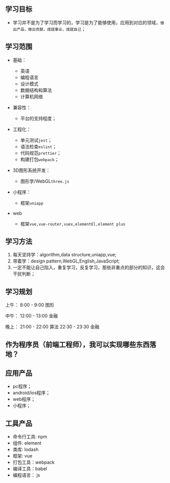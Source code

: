 ## 学习目标

* 学习并不是为了学习而学习的，学习是为了能够使用，应用到对应的领域，`做出产品，做出贡献，成就事业，成就自己`；

## 学习范围

* 基础：
  + 英语
  + 编程语言
  + 设计模式
  + 数据结构和算法
  + 计算机网络

* 兼容性：
  + 平台的支持程度；

* 工程化：
  + 单元测试`jest`；
  + 语法检查`eslint`；
  + 代码规范`prettier`；
  + 构建打包`webpack`；

* 3D图形系统开发：
  + 图形学/WebGL`three.js`

* 小程序：
  + 框架`uniapp`

* web
  + 框架`vue,vue-router,vuex,elementEl,element plus`

## 学习方法

1. 每天坚持学：algorithm,data structure,uniapp,vue;
2. 带着学：design pattern,WebGL,English,JavaScript;
3. 一定不能让自己陷入，重复学习，反复学习，那些非重点的部分的知识，这会干扰判断；

## 学习规划

上午：
8:00 - 9:00 图形

中午：
12:00 - 13:00 金融

晚上：
21:00 - 22:00 算法
22:30 - 23:30 金融

## 作为程序员（前端工程师），我可以实现哪些东西落地？

## 应用产品

* pc程序；
* android/ios程序；
* web程序；
* 小程序；

## 工具产品

* 命令行工具: npm
* 组件: element
* 类库: lodash
* 框架: vue
* 打包工具：webpack
* 编译工具：babel
* 编程语言： js
